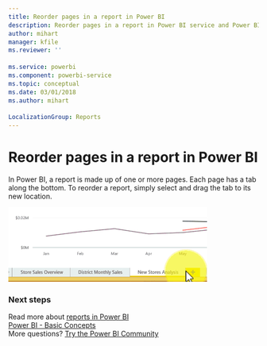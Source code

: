 ```yaml
---
title: Reorder pages in a report in Power BI
description: Reorder pages in a report in Power BI service and Power BI Desktop
author: mihart
manager: kfile
ms.reviewer: ''

ms.service: powerbi
ms.component: powerbi-service
ms.topic: conceptual
ms.date: 03/01/2018
ms.author: mihart

LocalizationGroup: Reports
---
```

# Reorder pages in a report in Power BI
In Power BI, a report is made up of one or more pages.  Each page has a tab along the bottom.  To reorder a report, simply select and drag the tab to its new location.

![video](media/service-report-reorder-pages/reorder.gif)

### Next steps
Read more about [reports in Power BI](service-reports.md)  
[Power BI - Basic Concepts](service-basic-concepts.md)  
More questions? [Try the Power BI Community](http://community.powerbi.com/)

